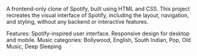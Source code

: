 A frontend-only clone of Spotify, built using HTML and CSS. This project recreates the visual interface of Spotify, including the layout, navigation, and styling, without any backend or interactive features.

Features:
Spotify-inspired user interface.
Responsive design for desktop and mobile.
Music categories: Bollywood, English, South Indian, Pop, Old Music, Deep Sleeping
